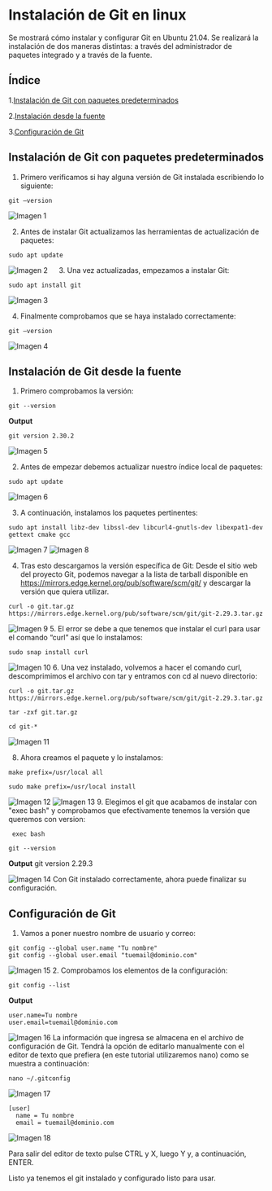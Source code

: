 # Instalación de Git en linux
Se mostrará cómo instalar y configurar Git en Ubuntu 21.04. Se realizará la instalación de dos maneras distintas: a través del administrador de paquetes integrado y a través de la fuente.

## Índice
1.[Instalación de Git con paquetes predeterminados](#id1)

2.[Instalación desde la fuente](#id2)

3.[Configuración de Git](#id3)

## Instalación de Git con paquetes predeterminados<a name="id1"></a>
1.	Primero verificamos si hay alguna versión de Git instalada escribiendo lo siguiente: 

```
git –version
```

 <img src="Imágenes/1.png" alt="Imagen 1">
 
2.	Antes de instalar Git actualizamos las herramientas de actualización de paquetes:

```
sudo apt update
```
 <img src="Imágenes/2.png" alt="Imagen 2">
 
3.	Una vez actualizadas, empezamos a instalar Git:

```
sudo apt install git
```

 <img src="Imágenes/3.png" alt="Imagen 3">
 
4.	Finalmente comprobamos que se haya instalado correctamente:

```
git –version
```

<img src="Imágenes/4.png" alt="Imagen 4">

## Instalación de Git desde la fuente<a name="id2"></a>

1.	Primero comprobamos la versión:


```
git --version
```

__Output__

```
git version 2.30.2
```
<img src="Imágenes/5.png" alt="Imagen 5">

2.	Antes de empezar debemos actualizar nuestro índice local de paquetes:

```
sudo apt update
```

<img src="Imágenes/6.png" alt="Imagen 6">

3.	A continuación, instalamos los paquetes pertinentes:
```
sudo apt install libz-dev libssl-dev libcurl4-gnutls-dev libexpat1-dev gettext cmake gcc
``` 

<img src="Imágenes/7.png" alt="Imagen 7">
<img src="Imágenes/8.png" alt="Imagen 8">

4.	Tras esto descargamos la versión específica de Git:
Desde el sitio web del proyecto Git, podemos navegar a la lista de tarball disponible en https://mirrors.edge.kernel.org/pub/software/scm/git/ y descargar la versión que quiera utilizar.

```
curl -o git.tar.gz https://mirrors.edge.kernel.org/pub/software/scm/git/git-2.29.3.tar.gz
``` 

<img src="Imágenes/9.png" alt="Imagen 9">
5.	El error se debe a que tenemos que instalar el curl para usar el comando “curl” así que lo instalamos:

```
sudo snap install curl
```

<img src="Imágenes/10.png" alt="Imagen 10">
6.	Una vez instalado, volvemos a hacer el comando curl, descomprimimos el archivo con tar y entramos con cd al nuevo directorio:

```
curl -o git.tar.gz https://mirrors.edge.kernel.org/pub/software/scm/git/git-2.29.3.tar.gz 
```

```
tar -zxf git.tar.gz
``` 

```
cd git-*
``` 

<img src="Imágenes/11.png" alt="Imagen 11">

8.	Ahora creamos el paquete y lo instalamos:

```
make prefix=/usr/local all
```
```
sudo make prefix=/usr/local install
``` 
<img src="Imágenes/12.png" alt="Imagen 12">
<img src="Imágenes/13.png" alt="Imagen 13">
9.	Elegimos el git que acabamos de instalar con "exec bash" y comprobamos que efectivamente tenemos la versión que queremos con version:

```
 exec bash
```

```
git --version
```

__Output__
git version 2.29.3

<img src="Imágenes/14.png" alt="Imagen 14">
Con Git instalado correctamente, ahora puede finalizar su configuración.

## Configuración de Git <a name="id3"></a>
1.	Vamos a poner nuestro nombre de usuario y correo:

```
git config --global user.name "Tu nombre"
git config --global user.email "tuemail@dominio.com"
```

<img src="Imágenes/15.png" alt="Imagen 15">
2.	Comprobamos los elementos de la configuración:

```
git config --list
```

__Output__

```
user.name=Tu nombre
user.email=tuemail@dominio.com
```

<img src="Imágenes/16.png" alt="Imagen 16">
La información que ingresa se almacena en el archivo de configuración de Git. Tendrá la opción de editarlo manualmente con el editor de texto que prefiera (en este tutorial utilizaremos nano) como se muestra a continuación:

```
nano ~/.gitconfig
```

<img src="Imágenes/17.png" alt="Imagen 17">

``` 
[user]
  name = Tu nombre
  email = tuemail@dominio.com
```

<img src="Imágenes/18.png" alt="Imagen 18">

Para salir del editor de texto pulse CTRL y X, luego Y y, a continuación, ENTER.

Listo ya tenemos el git instalado y configurado listo para usar.
